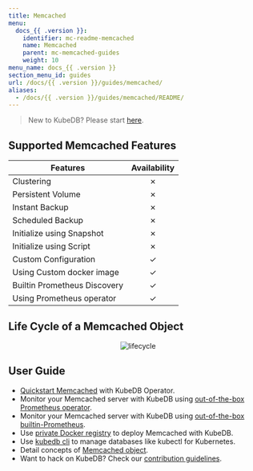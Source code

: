 ```yaml
---
title: Memcached
menu:
  docs_{{ .version }}:
    identifier: mc-readme-memcached
    name: Memcached
    parent: mc-memcached-guides
    weight: 10
menu_name: docs_{{ .version }}
section_menu_id: guides
url: /docs/{{ .version }}/guides/memcached/
aliases:
  - /docs/{{ .version }}/guides/memcached/README/
---
```


> New to KubeDB? Please start [here](/docs/README.md).

## Supported Memcached Features

| Features                     | Availability |
| ---------------------------- | :----------: |
| Clustering                   |   &#10007;   |
| Persistent Volume            |   &#10007;   |
| Instant Backup               |   &#10007;   |
| Scheduled Backup             |   &#10007;   |
| Initialize using Snapshot    |   &#10007;   |
| Initialize using Script      |   &#10007;   |
| Custom Configuration         |   &#10003;   |
| Using Custom docker image    |   &#10003;   |
| Builtin Prometheus Discovery |   &#10003;   |
| Using Prometheus operator    |   &#10003;   |

## Life Cycle of a Memcached Object

<p align="center">
  <img alt="lifecycle"  src="/docs/images/memcached/memcached-lifecycle.png">
</p>

## User Guide

- [Quickstart Memcached](/docs/guides/memcached/quickstart/quickstart.md) with KubeDB Operator.
- Monitor your Memcached server with KubeDB using [out-of-the-box Prometheus operator](/docs/guides/memcached/monitoring/using-prometheus-operator.md).
- Monitor your Memcached server with KubeDB using [out-of-the-box builtin-Prometheus](/docs/guides/memcached/monitoring/using-builtin-prometheus.md).
- Use [private Docker registry](/docs/guides/memcached/private-registry/using-private-registry.md) to deploy Memcached with KubeDB.
- Use [kubedb cli](/docs/guides/memcached/cli/cli.md) to manage databases like kubectl for Kubernetes.
- Detail concepts of [Memcached object](/docs/guides/memcached/concepts/memcached.md).
- Want to hack on KubeDB? Check our [contribution guidelines](/docs/CONTRIBUTING.md).
